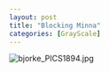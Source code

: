 ```yaml
---
layout: post
title: "Blocking Minna"
categories: [GrayScale]
---
```

<img alt="bjorke_PICS1894.jpg" src="http://www.botzilla.com/blog/archives/pix2014/bjorke_PICS1894.jpg" class="img-responsive" border="0" />



